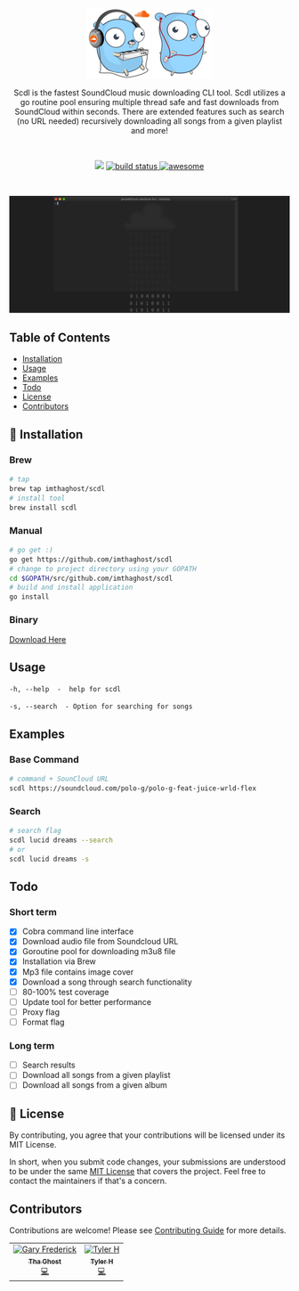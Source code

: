 <p align="center">
    <img alt="gopher" src="docs/media/music.png"> <img alt="gopher" src="docs/media/pods.png"> 
</p>
<p align="center">
Scdl is the fastest SoundCloud music downloading CLI tool. Scdl utilizes a go routine pool ensuring multiple thread safe and fast downloads from SoundCloud within seconds. There are extended features such as search (no URL needed) recursively downloading all songs from a given playlist and more!
</p>
<br>
<p align="center">
   <a href="https://goreportcard.com/report/github.com/imthaghost/scdl"><img src="https://goreportcard.com/badge/github.com/imthaghost/scdl"></a>
   <a href="https://api.travis-ci.org/imthaghost/scdl.svg?branch=master">
    <img src="https://api.travis-ci.org/imthaghost/scdl.svg?branch=master"alt="build status">
   <a href="https://github.com/imthaghost/gitmoji-changelog">
    <img src="https://cdn.rawgit.com/sindresorhus/awesome/d7305f38d29fed78fa85652e3a63e154dd8e8829/media/badge.svg"alt="awesome">
  </a>
</p>
<br>

![Download](/docs/media/v2.gif)

## Table of Contents

-   [Installation](#installation)
-   [Usage](#usage)
-   [Examples](#Examples)
-   [Todo](#Todo)
-   [License](#license)
-   [Contributors](#contributors)

## 🚀 Installation

### Brew

```bash
# tap
brew tap imthaghost/scdl
# install tool
brew install scdl
```

### Manual

```bash
# go get :)
go get https://github.com/imthaghost/scdl
# change to project directory using your GOPATH
cd $GOPATH/src/github.com/imthaghost/scdl
# build and install application
go install
```

### Binary

[Download Here](https://www.mediafire.com/file/ynkvkaoo4rvvv4v/scdl/file)

## Usage

  ``-h, --help  -  help for scdl``

  ``-s, --search  - Option for searching for songs``


## Examples

### Base Command
```bash 
# command + SounCloud URL
scdl https://soundcloud.com/polo-g/polo-g-feat-juice-wrld-flex
```

### Search
```bash 
# search flag
scdl lucid dreams --search
# or
scdl lucid dreams -s
```

## Todo

### Short term

-   [x] Cobra command line interface
-   [x] Download audio file from Soundcloud URL
-   [x] Goroutine pool for downloading m3u8 file
-   [x] Installation via Brew
-   [x] Mp3 file contains image cover
-   [x] Download a song through search functionality
-   [ ] 80-100% test coverage
-   [ ] Update tool for better performance
-   [ ] Proxy flag
-   [ ] Format flag
### Long term
-   [ ] Search results
-   [ ] Download all songs from a given playlist
-   [ ] Download all songs from a given album

## 📝 License

By contributing, you agree that your contributions will be licensed under its MIT License.

In short, when you submit code changes, your submissions are understood to be under the same [MIT License](http://choosealicense.com/licenses/mit/) that covers the project. Feel free to contact the maintainers if that's a concern.

## Contributors

Contributions are welcome! Please see [Contributing Guide](https://github.com/imthaghost/goclone/blob/master/docs/CONTRIBUTING.md) for more details.

<table>
  <tr>
    <td align="center"><a href="https://github.com/imthaghost"><img src="https://avatars3.githubusercontent.com/u/46610773?s=460&v=4" width="75px;" alt="Gary Frederick"/><br /><sub><b>Tha Ghost</b></sub></a><br /><a href="https://github.com/imthaghost/scdl/commits?author=imthaghost" title="Code">💻</a></td>
     <td align="center"><a href="https://github.com/Tylerholland12"><img src=https://avatars3.githubusercontent.com/u/29693747?s=460&u=fe7499a0450042c5cd0153c2f8945db89dd39e71&v=4" width="75px;" alt="Tyler H"/><br /><sub><b>Tyler H</b></sub></a><br /><a href="https://github.com/imthaghost/scdl/commits?author=Tylerholland12" title="Code">💻</a></td>
  </tr>